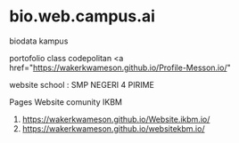 # bio.web.campus.ai
biodata kampus 

portofolio class codepolitan
<a href="https://wakerkwameson.github.io/Profile-Messon.io/" </a>

website school :
SMP NEGERI 4 PIRIME

Pages Website comunity IKBM
1. https://wakerkwameson.github.io/Website.ikbm.io/
2. https://wakerkwameson.github.io/websitekbm.io/
